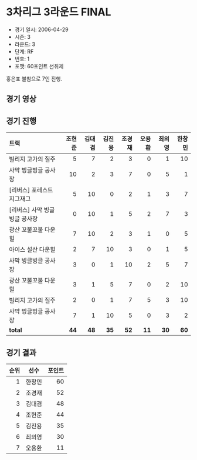 # 3차리그 3라운드 FINAL

- 경기 일시: 2006-04-29
- 시즌: 3
- 라운드: 3
- 단계: RF
- 번호: 1
- 포맷: 60포인트 선취제



홍은표 불참으로 7인 진행.

## 경기 영상
## 경기 진행

| 트랙 | 조현준 | 김대겸 | 김진용 | 조경재 | 오용환 | 최의영 | 한창민 |
|:---|---:|---:|---:|---:|---:|---:|---:|
| 빌리지 고가의 질주 | 5 | 7 | 2 | 3 | 0 | 1 | 10 |
| 사막 빙글빙글 공사장 | 10 | 2 | 3 | 7 | 0 | 5 | 1 |
| [리버스] 포레스트 지그재그 | 5 | 10 | 0 | 2 | 1 | 3 | 7 |
| [리버스] 사막 빙글빙글 공사장 | 0 | 10 | 1 | 5 | 2 | 7 | 3 |
| 광산 꼬불꼬불 다운힐 | 7 | 10 | 2 | 3 | 1 | 0 | 5 |
| 아이스 설산 다운힐 | 2 | 7 | 10 | 3 | 0 | 1 | 5 |
| 사막 빙글빙글 공사장 | 3 | 0 | 1 | 10 | 2 | 5 | 7 |
| 광산 꼬불꼬불 다운힐 | 3 | 1 | 5 | 7 | 0 | 2 | 10 |
| 빌리지 고가의 질주 | 2 | 0 | 1 | 7 | 5 | 3 | 10 |
| 사막 빙글빙글 공사장 | 7 | 1 | 10 | 5 | 0 | 3 | 2 |
| __total__ | __44__ | __48__ | __35__ | __52__ | __11__ | __30__ | __60__ |




## 경기 결과

| 순위 | 선수 | 포인트 |
|---:|:---:|---:|
| 1 | 한창민 | 60 |
| 2 | 조경재 | 52 |
| 3 | 김대겸 | 48 |
| 4 | 조현준 | 44 |
| 5 | 김진용 | 35 |
| 6 | 최의영 | 30 |
| 7 | 오용환 | 11 |

